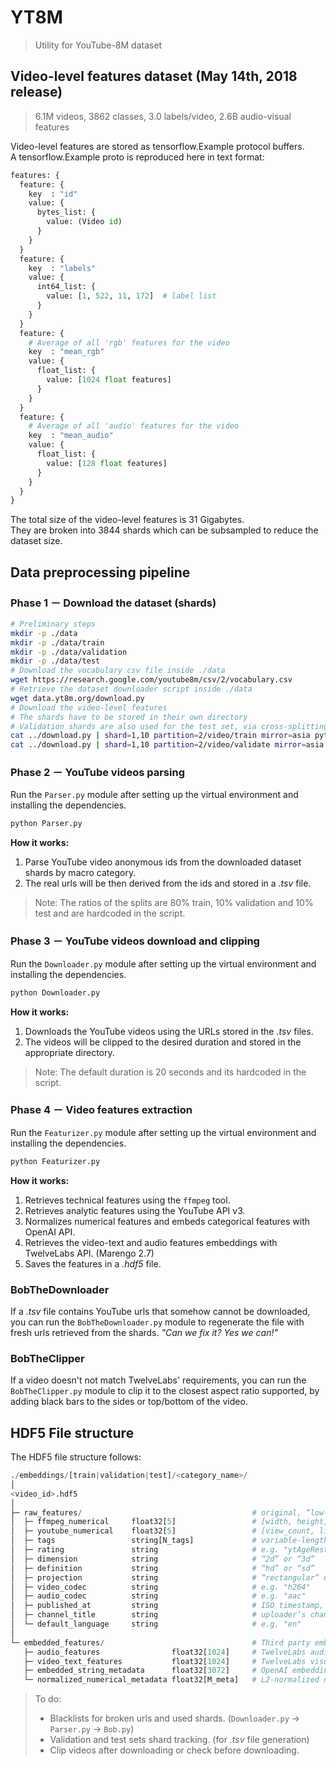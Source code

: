 # YT8M

> Utility for YouTube-8M dataset

## Video-level features dataset (May 14th, 2018 release)

> 6.1M videos, 3862 classes, 3.0 labels/video, 2.6B audio-visual features

Video-level features are stored as tensorflow.Example protocol buffers.  
A tensorflow.Example proto is reproduced here in text format:

```python
features: {
  feature: {
    key  : "id"
    value: {
      bytes_list: {
        value: (Video id)
      }
    }
  }
  feature: {
    key  : "labels"
    value: {
      int64_list: {
        value: [1, 522, 11, 172]  # label list
      }
    }
  }
  feature: {
    # Average of all 'rgb' features for the video
    key  : "mean_rgb"
    value: {
      float_list: {
        value: [1024 float features]
      }
    }
  }
  feature: {
    # Average of all 'audio' features for the video
    key  : "mean_audio"
    value: {
      float_list: {
        value: [128 float features]
      }
    }
  }
}
```

The total size of the video-level features is 31 Gigabytes.  
They are broken into 3844 shards which can be subsampled to reduce the dataset size.

## Data preprocessing pipeline

### Phase 1 － Download the dataset (shards)

```bash
# Preliminary steps
mkdir -p ./data
mkdir -p ./data/train
mkdir -p ./data/validation
mkdir -p ./data/test
# Download the vocabulary csv file inside ./data
wget https://research.google.com/youtube8m/csv/2/vocabulary.csv
# Retrieve the dataset downloader script inside ./data
wget data.yt8m.org/download.py
# Download the video-level features
# The shards have to be stored in their own directory
# Validation shards are also used for the test set, via cross-splitting
cat ../download.py | shard=1,10 partition=2/video/train mirror=asia python
cat ../download.py | shard=1,10 partition=2/video/validate mirror=asia python
```

### Phase 2 － YouTube videos parsing

Run the `Parser.py` module after setting up the virtual environment and installing the dependencies.  

```bash
python Parser.py
```

**How it works:**

1. Parse YouTube video anonymous ids from the downloaded dataset shards by macro category.
2. The real urls will be then derived from the ids and stored in a _.tsv_ file.

> Note: The ratios of the splits are 80% train, 10% validation and 10% test and are hardcoded in the script.

### Phase 3 － YouTube videos download and clipping

Run the `Downloader.py` module after setting up the virtual environment and installing the dependencies.  

```bash
python Downloader.py
```

**How it works:**

1. Downloads the YouTube videos using the URLs stored in the _.tsv_ files.
2. The videos will be clipped to the desired duration and stored in the appropriate directory.

> Note: The default duration is 20 seconds and its hardcoded in the script.

### Phase 4 － Video features extraction

Run the `Featurizer.py` module after setting up the virtual environment and installing the dependencies.  

```bash
python Featurizer.py
```

**How it works:**

1. Retrieves technical features using the `ffmpeg` tool.
2. Retrieves analytic features using the YouTube API v3.
3. Normalizes numerical features and embeds categorical features with OpenAI API.
4. Retrieves the video-text and audio features embeddings with TwelveLabs API. (Marengo 2.7)
5. Saves the features in a _.hdf5_ file.

### BobTheDownloader

If a _.tsv_ file contains YouTube urls that somehow cannot be downloaded, you can run the `BobTheDownloader.py` module to regenerate the file with fresh urls retrieved from the shards. _"Can we fix it? Yes we can!"_

### BobTheClipper

If a video doesn't not match TwelveLabs' requirements, you can run the `BobTheClipper.py` module to clip it to the closest aspect ratio supported, by adding black bars to the sides or top/bottom of the video.

## HDF5 File structure

The HDF5 file structure follows:

```python
./embeddings/[train|validation|test]/<category_name>/
│
<video_id>.hdf5
│
├─ raw_features/                                      # original, “low-level” metadata
│  ├─ ffmpeg_numerical     float32[5]                 # [width, height, fps, sample_rate, channels]
│  ├─ youtube_numerical    float32[5]                 # [view_count, like_count, comment_count, favorite_count, duration_sec]
│  ├─ tags                 string[N_tags]             # variable-length list of tags
│  ├─ rating               string                     # e.g. "ytAgeRestricted" or ""
│  ├─ dimension            string                     # “2d” or “3d”
│  ├─ definition           string                     # “hd” or “sd”
│  ├─ projection           string                     # “rectangular” or “360”
│  ├─ video_codec          string                     # e.g. "h264"
│  ├─ audio_codec          string                     # e.g. "aac"
│  ├─ published_at         string                     # ISO timestamp, e.g. "2025-05-27T03:14:15Z"
│  ├─ channel_title        string                     # uploader’s channel name
│  └─ default_language     string                     # e.g. "en"
│
└─ embedded_features/                                 # Third party embeddings and processed metadata
   ├─ audio_features                float32[1024]     # TwelveLabs audio embedding
   ├─ video_text_features           float32[1024]     # TwelveLabs visual-text embedding
   ├─ embedded_string_metadata      float32[3072]     # OpenAI embedding of string metadata
   └─ normalized_numerical_metadata float32[M_meta]   # L2-normalized numeric metadata vector
```

> To do:
>
> - Blacklists for broken urls and used shards. (`Downloader.py` -> `Parser.py` -> `Bob.py`)
> - Validation and test sets shard tracking. (for _.tsv_ file generation)
> - Clip videos after downloading or check before downloading.
